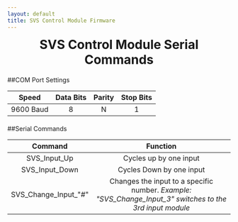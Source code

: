```yaml
---
layout: default
title: SVS Control Module Firmware
---
```


<h1 align="center" style="margin-top: 0px;">SVS Control Module Serial Commands</h1>

<p style="margin:20px;"></p>

##COM Port Settings

| **Speed** | **Data Bits** | **Parity** | **Stop Bits** |
|:---------:|:-------------:|:----------:|:-------------:|
| 9600 Baud |       8       |      N     |       1       |

<p style="margin:20px;"></p>

##Serial Commands

|      **Command**     |                                               **Function**                                               |
|:--------------------:|:--------------------------------------------------------------------------------------------------------:|
|     SVS_Input_Up     | Cycles up by one input                                                                                   |
|    SVS_Input_Down    | Cycles Down by one input                                                                                 |
| SVS_Change_Input_"#" | Changes the input to a specific number. _Example: "SVS_Change_Input_3" switches to the 3rd input module_ |

<p style="margin:20px;"></p>

<br/>
